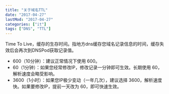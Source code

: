 ```yaml
---
title: "关于域名TTL"
date: "2017-04-27"
lastMod: "2017-04-27"
categories: ["it"]
tags: ["DNS", "TTL"]
---
```


Time To Live，缓存的生存时间。指地方dns缓存您域名记录信息的时间，缓存失效后会再次到DNSPod获取记录值。
- 600（10分钟）：建议正常情况下使用 600。
- 60（1分钟）：如果您经常修改IP，修改记录一分钟即可生效。长期使用 60，解析速度会略受影响。
- 3600（1小时）：如果您IP极少变动（一年几次），建议选择 3600，解析速度快。如果要修改IP，提前一天改为 60，即可快速生效。